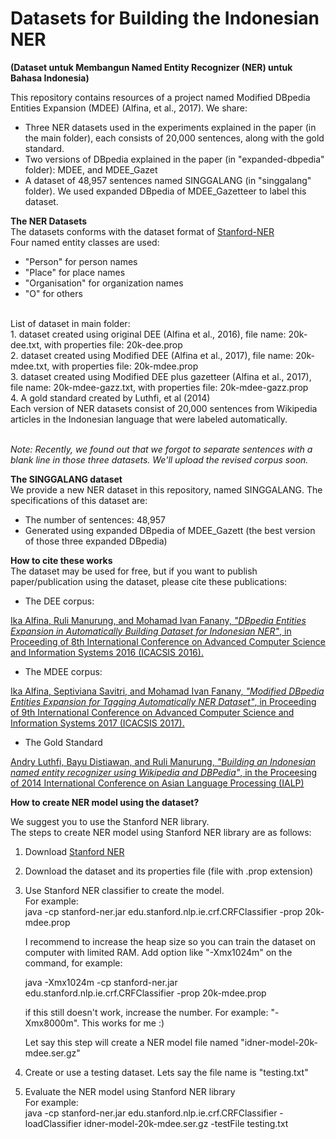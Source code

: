 # Datasets for Building the Indonesian NER

<b>(Dataset untuk Membangun Named Entity Recognizer (NER) untuk Bahasa Indonesia)</b> <br>

This repository contains resources of a project named Modified DBpedia Entities Expansion (MDEE) (Alfina, et al., 2017). We share:
- Three NER datasets used in the experiments explained in the paper (in the main folder), each consists of 20,000 sentences, along with the gold standard.
- Two versions of DBpedia explained in the paper (in "expanded-dbpedia" folder): MDEE, and MDEE_Gazet
- A dataset of 48,957 sentences named SINGGALANG (in "singgalang" folder). We used expanded DBpedia of MDEE_Gazetteer to label this dataset. 

<b> The NER Datasets</b><br>
The datasets conforms with the dataset format of <a href="https://nlp.stanford.edu/software/CRF-NER.shtml">Stanford-NER</a> <br>
Four named entity classes are used:
- "Person" for person names
- "Place" for place names
- "Organisation" for organization names
- "O" for others

<br>List of dataset in main folder:
<br>1. dataset created using original DEE (Alfina et al., 2016), file name: 20k-dee.txt, with properties file: 20k-dee.prop
<br>2. dataset created using Modified DEE (Alfina et al., 2017), file name: 20k-mdee.txt, with properties file: 20k-mdee.prop
<br>3. dataset created using Modified DEE plus gazetteer (Alfina et al., 2017), file name: 20k-mdee-gazz.txt, with properties file: 20k-mdee-gazz.prop
<br>4. A gold standard created by Luthfi, et al (2014)
<br>
Each version of NER datasets consist of 20,000 sentences from Wikipedia articles in the Indonesian language that were labeled automatically. <br>
<br>

<i>Note:
Recently, we found out that we forgot to separate sentences with a blank line in those three datasets. We'll upload the revised corpus soon. </i>

<b> The SINGGALANG dataset</b><br>
We provide a new NER dataset in this repository, named SINGGALANG. The specifications of this dataset are:
- The number of sentences: 48,957 
- Generated using expanded DBpedia of MDEE_Gazett (the best version of those three expanded DBpedia)

<b> How to cite these works</b><br>
The dataset may be used for free, but if you want to publish paper/publication using the dataset, please cite these publications: <br>

- The DEE corpus: 

<a href="https://www.researchgate.net/publication/308788318_DBpedia_Entities_Expansion_in_Automatically_Building_Dataset_for_Indonesian_NER">Ika Alfina, Ruli Manurung, and Mohamad Ivan Fanany, <i>"DBpedia Entities Expansion in Automatically Building Dataset for Indonesian NER"</i>, in Proceeding of 8th International Conference on Advanced Computer Science and Information Systems 2016 (ICACSIS 2016).</a><br>

- The MDEE corpus:

<a href="https://www.researchgate.net/publication/320131070_Modified_DBpedia_Entities_Expansion_for_Tagging_Automatically_NER_Dataset">Ika Alfina, Septiviana Savitri, and Mohamad Ivan Fanany, <i>"Modified DBpedia Entities Expansion for Tagging Automatically NER Dataset"</i>, in Proceeding of 9th International Conference on Advanced Computer Science and Information Systems 2017 (ICACSIS 2017).</a><br>

- The Gold Standard

<a href="https://www.researchgate.net/publication/286428192_Building_an_Indonesian_named_entity_recognizer_using_Wikipedia_and_DBPedia">Andry Luthfi, Bayu Distiawan, and Ruli Manurung, <i>"Building an Indonesian named entity recognizer using Wikipedia and DBPedia"</i>, in the Proceesing of 2014 International Conference on Asian Language Processing (IALP)</a>
<br>

<b>How to create NER model using the dataset?</b><br>

We suggest you to use the Stanford NER library.<br>
The steps to create NER model using Stanford NER library are as follows:
1. Download <a href="https://nlp.stanford.edu/software/CRF-NER.shtml">Stanford NER</a>
2. Download the dataset and its properties file (file with .prop extension)
3. Use Stanford NER classifier to create the model. <br>
   For example: <br>
      java -cp stanford-ner.jar edu.stanford.nlp.ie.crf.CRFClassifier -prop 20k-mdee.prop <br>
      
      I recommend to increase the heap size so you can train the dataset on computer with limited RAM. Add option like "-Xmx1024m" on the command, for example:<br>
      
      java -Xmx1024m -cp stanford-ner.jar edu.stanford.nlp.ie.crf.CRFClassifier -prop 20k-mdee.prop <br>
      
      if this still doesn't work, increase the number. For example: "-Xmx8000m". This works for me :)

   Let say this step will create a NER model file named "idner-model-20k-mdee.ser.gz"
 
4. Create or use a testing dataset. Lets say the file name is "testing.txt"
5. Evaluate the NER model using Stanford NER library <br>
   For example:<br>
        java -cp stanford-ner.jar edu.stanford.nlp.ie.crf.CRFClassifier -loadClassifier idner-model-20k-mdee.ser.gz -testFile testing.txt 
   

